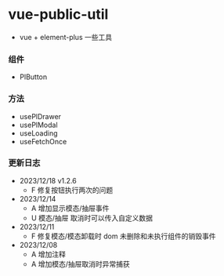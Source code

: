 # vue-public-util
- vue + element-plus 一些工具

### 组件

- PlButton

### 方法

- usePlDrawer
- usePlModal
- useLoading
- useFetchOnce

### 更新日志

- 2023/12/18 v1.2.6
  - F 修复按钮执行两次的问题
- 2023/12/14
  - A 增加显示模态/抽屉事件
  - U 模态/抽屉 取消时可以传入自定义数据
- 2023/12/11
  - F 修复模态/模态卸载时 dom 未删除和未执行组件的销毁事件
- 2023/12/08
  - A 增加注释
  - A 增加模态/抽屉取消时异常捕获
